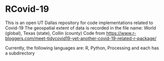 # RCovid-19
This is an open UT Dallas repository for code implementations related to Covid-19 
The geospatial extent of data is recorded in the file name: World (global), Texas (state), Collin (county)
Code from https://www.r-bloggers.com/meet-tidycovid19-yet-another-covid-19-related-r-package/

Currently, the following languages are:  R, Python, Processing and each has a subdirectory
